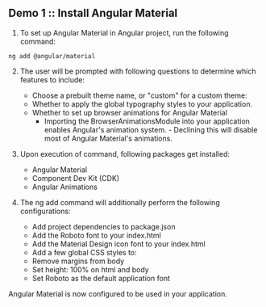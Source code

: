 ## Demo 1 :: Install Angular Material


1. To set up Angular Material in Angular project, run the following command:

`ng add @angular/material`

2. The user will be prompted with following questions to determine which features to include:

    - Choose a prebuilt theme name, or "custom" for a custom theme:
    - Whether to apply the global typography styles to your application.
    - Whether to set up browser animations for Angular Material
        - Importing the BrowserAnimationsModule into your application enables Angular's animation system. - Declining this will disable most of Angular Material's animations.

3. Upon execution of command, following packages get installed:
    - Angular Material
    - Component Dev Kit (CDK)
    - Angular Animations

4. The ng add command will additionally perform the following configurations:

    - Add project dependencies to package.json
    - Add the Roboto font to your index.html
    - Add the Material Design icon font to your index.html
    - Add a few global CSS styles to:
    - Remove margins from body
    - Set height: 100% on html and body
    - Set Roboto as the default application font
    
Angular Material is now configured to be used in your application.
